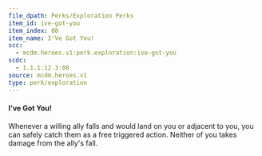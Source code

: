 ```yaml
---
file_dpath: Perks/Exploration Perks
item_id: ive-got-you
item_index: 08
item_name: I'Ve Got You!
scc:
  - mcdm.heroes.v1:perk.exploration:ive-got-you
scdc:
  - 1.1.1:12.3:08
source: mcdm.heroes.v1
type: perk/exploration
---
```


#### I've Got You!

Whenever a willing ally falls and would land on you or adjacent to you, you can safely catch them as a free triggered action. Neither of you takes damage from the ally's fall.
